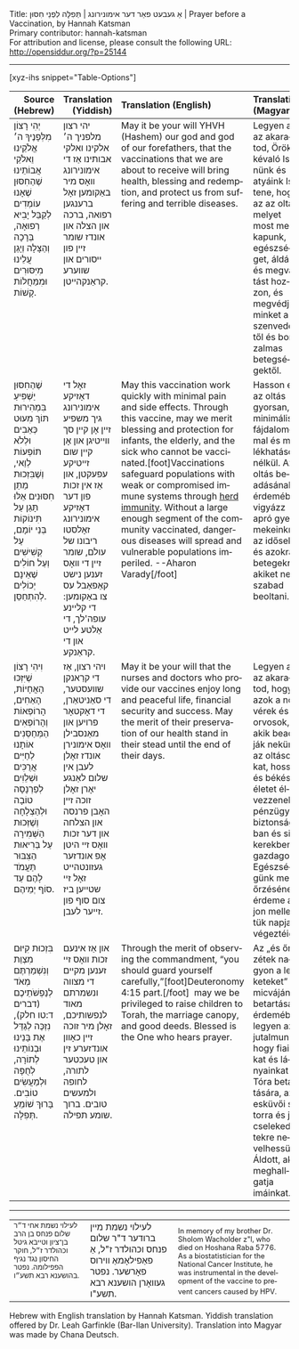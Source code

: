 <html>
<head></head>
<body>
Title: אַ געבעט פאַר דער אימונירונג | תְּפִלָּה לִפְנֵי חִסּוּן | Prayer before a Vaccination, by Hannah Katsman<br />
Primary contributor: hannah-katsman<br />
For attribution and license, please consult the following URL: <a href="http://opensiddur.org/?p=25144">http://opensiddur.org/?p=25144</a>
<p />
<hr />

[xyz-ihs snippet="Table-Options"]<table style="width: 100%;margin-left: auto;margin-right: auto;" class="draggable">
<thead><tr><th id="x" style="text-align: right;">Source (Hebrew)</th><th style="text-align: right;">Translation (Yiddish)</th><th style="text-align: left;">Translation (English)</th><th style="text-align: left;">Translation (Magyar)</th></tr></thead>
<tbody>
<tr><td style="vertical-align:top;">
<div class="liturgy" lang="he">
יְהִי רָצוֹן מִלְּפָנֶיךָ
ה׳ אֱלֹקֵינוּ וֵאלֹקֵי אֲבוֹתֵינוּ
שֶׁהַחִסּוּן שֶׁאָנוּ עוֹמְדִים לְקַבֵּל
יָבִיא רְפוּאָה, בְּרָכָה וְהַצָּלָה
וְיָגֵן עֲלֵינוּ מִיִּסּוּרִים וּמִמַּחֲלוֹת קָשׁוֹת.
</span></div></td>

<td style="vertical-align:top;">
<div class="yiddish" lang="yi">
יהי רצון מלפניך
ה׳ אלקינו ואלקי אבותינו
אַז די אימונירונג וואָס מיר באַקומען
זאָל ברענגען רפואה, ברכה און הצלה
און אונדז שומר זיין פון ייסורים און שווערע קראַנקהייטן.
</span></div></td>

<td style="vertical-align:top;">
<div class="english" lang="en">
May it be your will 
YHVH (Hashem) our god and god of our forefathers, 
that the vaccinations that we are about to receive 
will bring health, blessing and redemption, 
and protect us from suffering and terrible diseases.
</div></td>

<td style="vertical-align:top;">
<div class="magyar" lang="hu">
Legyen az az akaratod, Örökkévaló Istenünk és atyáink Istene, hogy az az oltás, melyet most megkapunk, egészséget, áldást és megváltást hozzon, és megvédjen minket a szenvedéstől és borzalmas betegségektől.
</span></div>
</td></tr>


<tr><td style="vertical-align:top;">
<div class="liturgy" lang="he">
שֶׁהַחִסּוּן יַשְׁפִּיעַ בִּמְהִירוּת
תּוֹךְ מִעוּט כְּאֵבִים וּלְלֹא תּוֹפְעוֹת לְוַאי,
וְשֶׁבִּזְכוּת מַתַּן חִסּוּנִים אֵלּוּ
תָּגֵן עַל תִּינוֹקוֹת בְּנֵי יוֹמָם, 
עַל קְשִׁישִׁים וְעַל חוֹלִים
שֶׁאֵינָם יְכוֹלִים לְהִתְחַסֵּן.
</span></div></td>

<td style="vertical-align:top;">
<div class="yiddish" lang="yi">
זאָל די דאָזיקע אימונירונג גיך משפיע זיין
אָן קיין סך ווייטיגן און אָן קיין שום זייטיקע עפעקטן,
און אַז אין זכות פון דער דאָזיקע אימונירונג
זאָלסטו ריבונו של עולם, שומר זיין די וואָס זענען נישט קאַפאַבל עס צו באַקומען:
די קליינע עופה'לך, 
די אַלטע לייט און די קראַנקע.
</span></div></td>

<td style="vertical-align:top;">
<div class="english" lang="en">
May this vaccination work quickly 
with minimal pain and side effects. 
Through this vaccine, may we merit blessing 
and protection for infants, 
the elderly, and the sick 
who cannot be vaccinated.[foot]Vaccinations safeguard populations with weak or compromised immune systems through <a href="https://en.wikipedia.org/wiki/Herd_immunity">herd immunity</a>. Without a large enough segment of the community vaccinated, dangerous diseases will spread and vulnerable populations imperiled. --Aharon Varady[/foot]
</div></td>

<td style="vertical-align:top;">
<div class="magyar" lang="hu">
Hasson ez az oltás gyorsan, minimális fájdalommal és mellékhatások nélkül. Az oltás beadásának érdemében vigyázz apró gyermekeinkre, az idősekre és azokra a betegekre, akiket nem szabad beoltani.
</span></div>
</td></tr>


<tr><td style="vertical-align:top;">
<div class="liturgy" lang="he">
וִיהִי רָצוֹן 
שֶׁיִּזְכּוּ הָאֲחָיוֹת, הָאַחִים, הָרוֹפְאוֹת וְהָרוֹפְאִים
הַמְּחַסְּנִים אוֹתָנוּ
לְחַיִּים אֲרֻכִּים וּשְׁלֵוִים
לְפַרְנָסָה טוֹבָה וּלְהַצְלָחָה
וְשֶׁזְּכוּת הַשְּׁמִירָה עַל בְּרִיאוּת הַצִּבּוּר
תַּעֲמֹד לָהֶם עַד סוֹף יְמֵיהֶם.
</span></div></td>

<td style="vertical-align:top;">
<div class="yiddish" lang="yi">
ויהי רצון,
אַז די קרַאנקן שוועסטער, די סאַניטאַרן, די דאָקטאָר פרויען און מאַנסבילן
וואָס אימונירן אונדז
זאָלן לעבן אין שלום לאַנגע יאָרן
זאָלן זוכה זיין האָבן פרנסה און הצלחה
און דער זכות וואָס זיי היטן  אָפ אונדזער געזונטהייט
זאָל זיי שטייען ביז צום סוף פון זייער לעבן. 
</span></div></td>

<td style="vertical-align:top;">
<div class="english" lang="en">
May it be your will
that the nurses and doctors 
who provide our vaccines 
enjoy long and peaceful life, 
financial security and success. 
May the merit of their preservation of our health 
stand in their stead until the end of their days.
</div></td>

<td style="vertical-align:top;">
<div class="magyar" lang="hu">
Legyen az az akaratod, hogy azok a nővérek és orvosok, akik beadják nekünk az oltásokat, hosszú és békés életet élvezzenek pénzügyi biztonságban és sikerekben gazdagon. Egészségünk megőrzésének érdeme álljon mellettük napjaik végeztéig.
</span></div>
</td></tr>


<tr><td style="vertical-align:top;">
<div class="liturgy" lang="he">
בִּזְכוּת קִיּוּם מִצְוַת 
וְנִשְׁמַרְתֶּם מְאֹד לְנַפְשֹׁתֵיכֶם <span class="citation">(דברים ד:טו חלק)</span>, 
נִזְכֶּה לְגַדֵּל אֶת בָּנֵינוּ וּבְנוֹתֵינוּ 
לְתוֹרָה, לְחֻפָּה וּלְמַעֲשִׂים טוֹבִים.
בָּרוּךְ שׁוֹמֵעַ תְּפִלָּה.
</span></div></td>

<td style="vertical-align:top;">
<div class="yiddish" lang="yi">
און אַז אינעם זכות וואָס זיי זענען מקיים די מצווה 
ונשמרתם מאוד לנפשותיכם, 
זאָלן מיר זוכה זיין כאָוון אונדזערע זין און טעכטער 
לתורה, לחופה ולמעשים טובים.
ברוך שומע תפילה.
</span></div></td>

<td style="vertical-align:top;">
<div class="english" lang="en">
Through the merit of observing the commandment, 
“you should guard yourself carefully,”[foot]Deuteronomy 4:15 part.[/foot]&nbsp;
may we be privileged to raise children 
to Torah, the marriage canopy, and good deeds. 
Blessed is the One who hears prayer.
</div></td>

<td style="vertical-align:top;">
<div class="magyar" lang="hu">
Az „és őrizzétek nagyon a lelketeket” micvájának betartása érdemében legyen az a jutalmunk, hogy fiainkat és lányainkat a Tóra betartására, az esküvői sátorra és jócselekedetekre nevelhessük. Áldott, aki meghallgatja imáinkat.</span></div>
</td></tr>
</tbody></table>

<hr />

<table style="width: 100%;margin-left: auto;margin-right: auto;">
<tr><td style="vertical-align:top;">
<div class="commentary" lang="he">
<span style="font-size: 0.8em;">לעילוי נשמת אחי ד״ר שלום פנחס בן הרב בן־ציון וטייבא גיטל וכהולדר ז״ל, חוקר החיסון נגד נגיף הפפילומה. נפטר בהושענא רבא תשע״ו. </span>
</div></td>

<td style="vertical-align:top;">
<div class="yiddish" lang="yi">
לעילוי נשמת מיין ברודער ד"ר שלום פנחס וכהולדר ז"ל, אַ פאַפילאָמאַ ווירוס פאָרשער. נפטר געוואָרן הושענא רבא תשע"ו.
</span></div></td>

<td style="vertical-align:top;">
<div class="english" lang="en" style="margin-top: 10px;">
<span style="font-size: 0.8em;">In memory of my brother Dr. Sholom Wacholder z"l, who died on Hoshana Raba 5776. As a biostatistician for the National Cancer Institute, he was instrumental in the development of the vaccine to prevent cancers caused by HPV.</span>  
</div></td></tr>
</tbody></table>

Hebrew with English translation by Hannah Katsman. Yiddish translation offered by Dr. Leah Garfinkle (Bar-Ilan University). Translation into Magyar was made by Chana Deutsch.
</body>
</html>